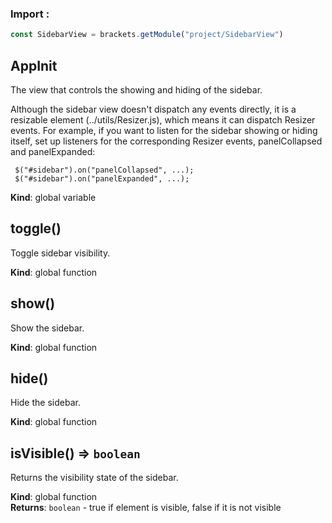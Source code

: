 ### Import :
```js
const SidebarView = brackets.getModule("project/SidebarView")
```

<a name="AppInit"></a>

## AppInit
The view that controls the showing and hiding of the sidebar.

Although the sidebar view doesn't dispatch any events directly, it is a
resizable element (../utils/Resizer.js), which means it can dispatch Resizer
events.  For example, if you want to listen for the sidebar showing
or hiding itself, set up listeners for the corresponding Resizer events,
panelCollapsed and panelExpanded:

     $("#sidebar").on("panelCollapsed", ...);
     $("#sidebar").on("panelExpanded", ...);

**Kind**: global variable  
<a name="toggle"></a>

## toggle()
Toggle sidebar visibility.

**Kind**: global function  
<a name="show"></a>

## show()
Show the sidebar.

**Kind**: global function  
<a name="hide"></a>

## hide()
Hide the sidebar.

**Kind**: global function  
<a name="isVisible"></a>

## isVisible() ⇒ <code>boolean</code>
Returns the visibility state of the sidebar.

**Kind**: global function  
**Returns**: <code>boolean</code> - true if element is visible, false if it is not visible  
